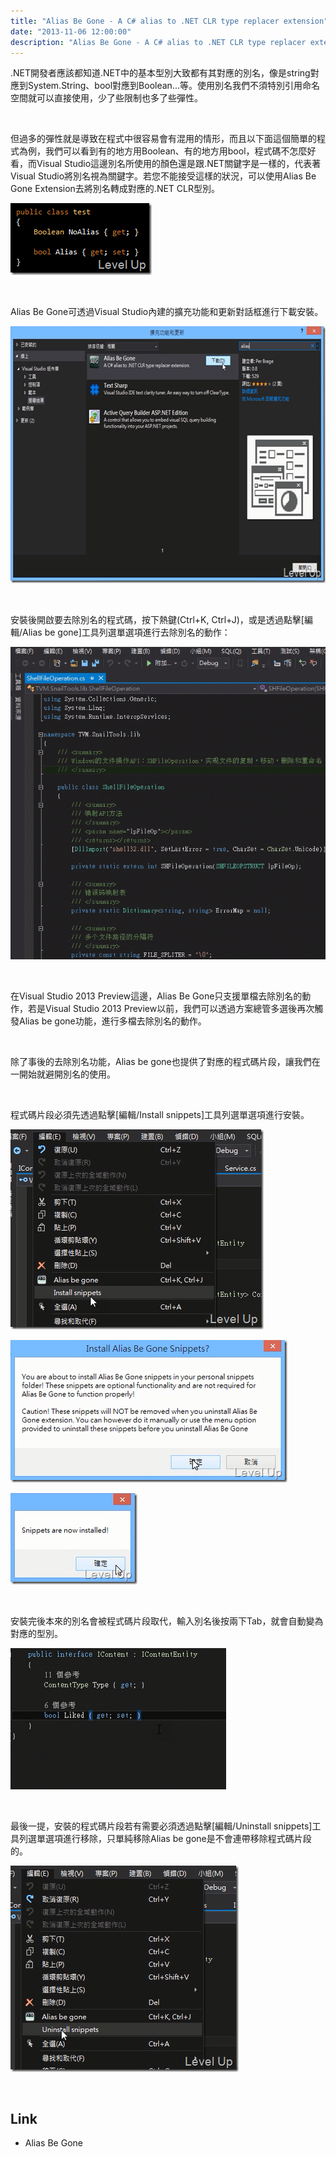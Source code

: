 ```yaml
---
title: "Alias Be Gone - A C# alias to .NET CLR type replacer extension"
date: "2013-11-06 12:00:00"
description: "Alias Be Gone - A C# alias to .NET CLR type replacer extension"
---
```


<p>
	.NET開發者應該都知道.NET中的基本型別大致都有其對應的別名，像是string對應到System.String、bool對應到Boolean...等。使用別名我們不須特別引用命名空間就可以直接使用，少了些限制也多了些彈性。</p>
<p>
	 </p>
<p>
	但過多的彈性就是導致在程式中很容易會有混用的情形，而且以下面這個簡單的程式為例，我們可以看到有的地方用Boolean、有的地方用bool，程式碼不怎麼好看，而Visual Studio這邊別名所使用的顏色還是跟.NET關鍵字是一樣的，代表著Visual Studio將別名視為關鍵字。若您不能接受這樣的狀況，可以使用Alias Be Gone Extension去將別名轉成對應的.NET CLR型別。</p>
<p>
	<img alt="image" border="0" height="115" src="\images\posts\4f45e11a-1310-411b-84fd-ed2efe4f66a8\image_thumb_5.png" style="border-top: 0px; border-right: 0px; border-bottom: 0px; border-left: 0px" width="226" /></p>
<p>
	 </p>
<p>
	Alias Be Gone可透過Visual Studio內建的擴充功能和更新對話框進行下載安裝。</p>
<p>
	<img alt="image" border="0" height="411" src="\images\posts\4f45e11a-1310-411b-84fd-ed2efe4f66a8\image_thumb.png" style="border-top: 0px; border-right: 0px; border-bottom: 0px; border-left: 0px" width="644" /></p>
<p>
	 </p>
<p>
	安裝後開啟要去除別名的程式碼，按下熱鍵(Ctrl+K, Ctrl+J)，或是透過點擊[編輯/Alias be gone]工具列選單選項進行去除別名的動作：</p>
<p>
	<img border="0" src="\images\posts\4f45e11a-1310-411b-84fd-ed2efe4f66a8\201383117413407.gif" /></p>
<p>
	 </p>
<p>
	在Visual Studio 2013 Preview這邊，Alias Be Gone只支援單檔去除別名的動作，若是Visual Studio 2013 Preview以前，我們可以透過方案總管多選後再次觸發Alias be gone功能，進行多檔去除別名的動作。</p>
<p>
	 </p>
<p>
	除了事後的去除別名功能，Alias be gone也提供了對應的程式碼片段，讓我們在一開始就避開別名的使用。</p>
<p>
	 </p>
<p>
	程式碼片段必須先透過點擊[編輯/Install snippets]工具列選單選項進行安裝。</p>
<p>
	<img alt="image" border="0" height="320" src="\images\posts\4f45e11a-1310-411b-84fd-ed2efe4f66a8\image_thumb_1.png" style="border-top: 0px; border-right: 0px; border-bottom: 0px; border-left: 0px" width="405" /></p>
<p>
	<img alt="image" border="0" height="228" src="\images\posts\4f45e11a-1310-411b-84fd-ed2efe4f66a8\image_thumb_2.png" style="border-top: 0px; border-right: 0px; border-bottom: 0px; border-left: 0px" width="443" /></p>
<p>
	<img alt="image" border="0" height="146" src="\images\posts\4f45e11a-1310-411b-84fd-ed2efe4f66a8\image_thumb_3.png" style="border-top: 0px; border-right: 0px; border-bottom: 0px; border-left: 0px" width="203" /></p>
<p>
	 </p>
<p>
	安裝完後本來的別名會被程式碼片段取代，輸入別名後按兩下Tab，就會自動變為對應的型別。</p>
<p>
	<img border="0" src="\images\posts\4f45e11a-1310-411b-84fd-ed2efe4f66a8\201383117447407.gif" /></p>
<p>
	 </p>
<p>
	最後一提，安裝的程式碼片段若有需要必須透過點擊[編輯/Uninstall snippets]工具列選單選項進行移除，只單純移除Alias be gone是不會連帶移除程式碼片段的。</p>
<p>
	<img alt="image" border="0" height="330" src="\images\posts\4f45e11a-1310-411b-84fd-ed2efe4f66a8\image_thumb_4.png" style="border-top: 0px; border-right: 0px; border-bottom: 0px; border-left: 0px" width="365" /></p>
<p>
	 </p>
<h2>
	Link</h2>
<ul>
	<li>
		Alias Be Gone</li>
</ul>
